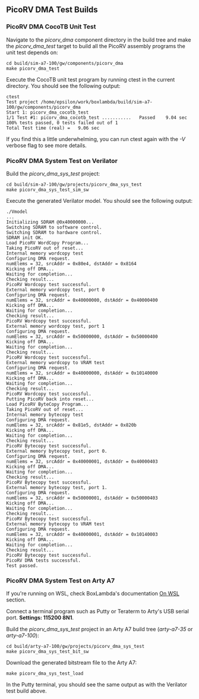 ## PicoRV DMA Test Builds

### PicoRV DMA CocoTB Unit Test

Navigate to the *picorv_dma* component directory in the build tree and make the *picorv_dma_test* target to build all the PicoRV assembly programs the unit test depends on:
```
cd build/sim-a7-100/gw/components/picorv_dma
make picorv_dma_test
```
Execute the CocoTB unit test program by running ctest in the current directory. You should see the following output:
```
ctest
Test project /home/epsilon/work/boxlambda/build/sim-a7-100/gw/components/picorv_dma
Start 1: picorv_dma_cocotb_test
1/1 Test #1: picorv_dma_cocotb_test ...........   Passed    9.04 sec
100% tests passed, 0 tests failed out of 1
Total Test time (real) =   9.06 sec
```
If you find this a little underwhelming, you can run ctest again with the *-V* verbose flag to see more details.

### PicoRV DMA System Test on Verilator

Build the *picorv_dma_sys_test* project:
```
cd build/sim-a7-100/gw/projects/picorv_dma_sys_test
make picorv_dma_sys_test_sim_sw
```
Execute the generated Verilator model. You should see the following output:
```
./Vmodel
...
Initializing SDRAM @0x40000000...
Switching SDRAM to software control.
Switching SDRAM to hardware control.
SDRAM init OK.
Load PicoRV WordCopy Program...
Taking PicoRV out of reset...
Internal memory wordcopy test
Configuring DMA request.
numElems = 32, srcAddr = 0x80e4, dstAddr = 0x8164
Kicking off DMA...
Waiting for completion...
Checking result...
PicoRV Wordcopy test successful.
External memory wordcopy test, port 0
Configuring DMA request.
numElems = 32, srcAddr = 0x40000000, dstAddr = 0x40000400
Kicking off DMA...
Waiting for completion...
Checking result...
PicoRV Wordcopy test successful.
External memory wordcopy test, port 1
Configuring DMA request.
numElems = 32, srcAddr = 0x50000000, dstAddr = 0x50000400
Kicking off DMA...
Waiting for completion...
Checking result...
PicoRV Wordcopy test successful.
External memory wordcopy to VRAM test
Configuring DMA request.
numElems = 32, srcAddr = 0x40000000, dstAddr = 0x10140000
Kicking off DMA...
Waiting for completion...
Checking result...
PicoRV Wordcopy test successful.
Putting PicoRV back into reset...
Load PicoRV ByteCopy Program...
Taking PicoRV out of reset...
Internal memory bytecopy test
Configuring DMA request.
numElems = 32, srcAddr = 0x81e5, dstAddr = 0x820b
Kicking off DMA...
Waiting for completion...
Checking result...
PicoRV Bytecopy test successful.
External memory bytecopy test, port 0.
Configuring DMA request.
numElems = 32, srcAddr = 0x40000001, dstAddr = 0x40000403
Kicking off DMA...
Waiting for completion...
Checking result...
PicoRV Bytecopy test successful.
External memory bytecopy test, port 1.
Configuring DMA request.
numElems = 32, srcAddr = 0x50000001, dstAddr = 0x50000403
Kicking off DMA...
Waiting for completion...
Checking result...
PicoRV Bytecopy test successful.
External memory bytecopy to VRAM test
Configuring DMA request.
numElems = 32, srcAddr = 0x40000001, dstAddr = 0x10140003
Kicking off DMA...
Waiting for completion...
Checking result...
PicoRV Bytecopy test successful.
PicoRV DMA tests successful.
Test passed.
```

### PicoRV DMA System Test on Arty A7

If you're running on WSL, check BoxLambda's documentation [On WSL](https://boxlambda.readthedocs.io/en/latest/installation/#on-wsl) section.

Connect a terminal program such as Putty or Teraterm to Arty's USB serial port. **Settings: 115200 8N1**.

Build the *picorv_dma_sys_test* project in an Arty A7 build tree (*arty-a7-35* or *arty-a7-100*):
```
cd build/arty-a7-100/gw/projects/picorv_dma_sys_test
make picorv_dma_sys_test_bit_sw
```
Download the generated bitstream file to the Arty A7:
```
make picorv_dma_sys_test_load
```
In the Putty terminal, you should see the same output as with the Verilator test build above.
